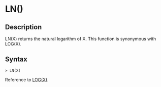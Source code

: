 # **LN()**

## **Description**

LN(X) returns the natural logarithm of X. This function is synonymous with LOG(X).


## **Syntax**

```
> LN(X)
```

Reference to [LOG(X)](log.md). 